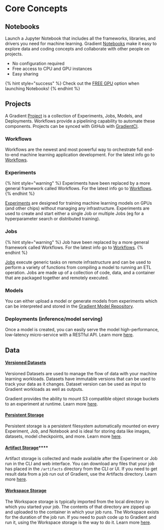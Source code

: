 # Core Concepts

## Notebooks

Launch a Jupyter Notebook that includes all the frameworks, libraries, and drivers you need for machine learning. Gradient [Notebooks](../notebooks/about.md) make it easy to explore data and coding concepts and collaborate with other people on projects. 

* No configuration required
* Free access to CPU and GPU instances
* Easy sharing

{% hint style="success" %}
Check out the [FREE GPU](../instances/instance-types/free-instances.md) option when launching Notebooks!
{% endhint %}

## Projects

A Gradient [Project](../projects/about.md) is a collection of Experiments, Jobs, Models, and Deployments. Workflows provide a pipelining capability to automate these components. Projects can be synced with GitHub with [GradientCI](../projects/gradientci-v2/).

### Workflows

Workflows are the newest and most powerful way to orchestrate full end-to-end machine learning application development. For the latest info go to [Workflows](https://docs.paperspace.com/gradient/explore-train-deploy/workflows).

### Experiments

{% hint style="warning" %}
Experiments have been replaced by a more general framework called Workflows. For the latest info go to [Workflows](https://docs.paperspace.com/gradient/explore-train-deploy/workflows).
{% endhint %}

[Experiments](../experiments/about.md) are designed for training machine learning models on GPUs \(and other chips\) without managing any infrastructure. Experiments are used to create and start either a single Job or multiple Jobs \(eg for a hyperparameter search or distributed training\).  

### Jobs

{% hint style="warning" %}
Job have been replaced by a more general framework called Workflows. For the latest info go to [Workflows](https://docs.paperspace.com/gradient/explore-train-deploy/workflows).
{% endhint %}

[Jobs](../jobs/about.md) execute generic tasks on remote infrastructure and can be used to perform a variety of functions from compiling a model to running an ETL operation.  Jobs are made up of a collection of code, data, and a container that are packaged together and remotely executed.  

### Models

You can either upload a model or generate models from experiments which can be interpreted and stored in the [Gradient Model Repository](../models/about.md).  

### Deployments \(inference/model serving\)

Once a model is created, you can easily serve the model high-performance, low-latency micro-service with a RESTful API. Learn more [here](../deployments/about.md).

## Data

#### [**Versioned Datasets**](../data/private-datasets-repository.md)

Versioned Datasets are used to manage the flow of data with your machine learning workloads. Datasets have immutable versions that can be used to track your data as it changes. Dataset version can be used as input to Gradient workloads as well as outputs.

Gradient provides the ability to mount S3 compatible object storage buckets to an experiment at runtime.  Learn more [here](../data/private-datasets-repository.md).

#### [Persistent Storage](../data/storage/managing-data-in-gradient/managing-persistent-storage-with-vms.md)

Persistent storage is a persistent filesystem automatically mounted on every Experiment, Job, and Notebook and is ideal for storing data like images, datasets, model checkpoints, and more. Learn more [here](../data/storage/#persistent-storage).

#### [Artifact Storage](../jobs/create-a-job/job-artifacts.md)\*\*\*\*

Artifact storage is collected and made available after the Experiment or Job run in the CLI and web interface. You can download any files that your job has placed in the `/artifacts` directory from the CLI or UI. If you need to get result data from a job run out of Gradient, use the Artifacts directory. Learn more [here](../data/storage/#artifact-storage).

#### [Workspace Storage](../notebooks/create-a-notebook/notebook-include.md)

The Workspace storage is typically imported from the local directory in which you started your job. The contents of that directory are zipped up and uploaded to the container in which your job runs. The Workspace exists for the duration of the job run.  If you need to push code up to Gradient and run it, using the Workspace storage is the way to do it. Learn more [here](../data/storage/#workspace-storage).


